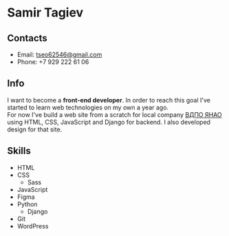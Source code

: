 # Samir Tagiev

## Contacts

- Email: tseo62546@gmail.com
- Phone: +7 929 222 61 06

## Info

I want to become a **front-end developer**. In order to reach this goal I've started to learn web technologies on my own a year ago.\
For now I've build a web site from a scratch for local company [ВДПО ЯНАО](https://vdpo-yanao.ru/) using HTML, CSS, JavaScript and Django for backend. I also developed design for that site.

## Skills

- HTML
- CSS
  - Sass
- JavaScript
- Figma
- Python
  - Django
- Git
- WordPress
